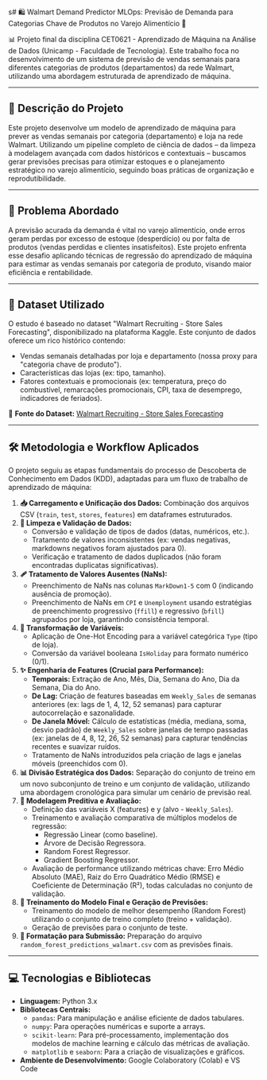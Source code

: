 s# 🛍️ Walmart Demand Predictor MLOps: Previsão de Demanda para Categorias Chave de Produtos no Varejo Alimentício 🚀

📊 Projeto final da disciplina CET0621 - Aprendizado de Máquina na Análise de Dados (Unicamp - Faculdade de Tecnologia). Este trabalho foca no desenvolvimento de um sistema de previsão de vendas semanais para diferentes categorias de produtos (departamentos) da rede Walmart, utilizando uma abordagem estruturada de aprendizado de máquina.

---

## 📝 Descrição do Projeto

Este projeto desenvolve um modelo de aprendizado de máquina para prever as vendas semanais por categoria (departamento) e loja na rede Walmart. Utilizando um pipeline completo de ciência de dados – da limpeza à modelagem avançada com dados históricos e contextuais – buscamos gerar previsões precisas para otimizar estoques e o planejamento estratégico no varejo alimentício, seguindo boas práticas de organização e reprodutibilidade.

---

## 🎯 Problema Abordado

A previsão acurada da demanda é vital no varejo alimentício, onde erros geram perdas por excesso de estoque (desperdício) ou por falta de produtos (vendas perdidas e clientes insatisfeitos). Este projeto enfrenta esse desafio aplicando técnicas de regressão do aprendizado de máquina para estimar as vendas semanais por categoria de produto, visando maior eficiência e rentabilidade.

---

## 💾 Dataset Utilizado

O estudo é baseado no dataset "Walmart Recruiting - Store Sales Forecasting", disponibilizado na plataforma Kaggle. Este conjunto de dados oferece um rico histórico contendo:
* Vendas semanais detalhadas por loja e departamento (nossa proxy para "categoria chave de produto").
* Características das lojas (ex: tipo, tamanho).
* Fatores contextuais e promocionais (ex: temperatura, preço do combustível, remarcações promocionais, CPI, taxa de desemprego, indicadores de feriados).

🔗 **Fonte do Dataset:** [Walmart Recruiting - Store Sales Forecasting](https://www.kaggle.com/competitions/walmart-recruiting-store-sales-forecasting/data)

---

## 🛠️ Metodologia e Workflow Aplicados

O projeto seguiu as etapas fundamentais do processo de Descoberta de Conhecimento em Dados (KDD), adaptadas para um fluxo de trabalho de aprendizado de máquina:

1.  **📥 Carregamento e Unificação dos Dados:** Combinação dos arquivos CSV (`train`, `test`, `stores`, `features`) em dataframes estruturados.
2.  **🧹 Limpeza e Validação de Dados:**
    * Conversão e validação de tipos de dados (datas, numéricos, etc.).
    * Tratamento de valores inconsistentes (ex: vendas negativas, markdowns negativos foram ajustados para 0).
    * Verificação e tratamento de dados duplicados (não foram encontradas duplicatas significativas).
3.  **🩹 Tratamento de Valores Ausentes (NaNs):**
    * Preenchimento de NaNs nas colunas `MarkDown1-5` com 0 (indicando ausência de promoção).
    * Preenchimento de NaNs em `CPI` e `Unemployment` usando estratégias de preenchimento progressivo (`ffill`) e regressivo (`bfill`) agrupados por loja, garantindo consistência temporal.
4.  **🔄 Transformação de Variáveis:**
    * Aplicação de One-Hot Encoding para a variável categórica `Type` (tipo de loja).
    * Conversão da variável booleana `IsHoliday` para formato numérico (0/1).
5.  **✨ Engenharia de Features (Crucial para Performance):**
    * **Temporais:** Extração de Ano, Mês, Dia, Semana do Ano, Dia da Semana, Dia do Ano.
    * **De Lag:** Criação de features baseadas em `Weekly_Sales` de semanas anteriores (ex: lags de 1, 4, 12, 52 semanas) para capturar autocorrelação e sazonalidade.
    * **De Janela Móvel:** Cálculo de estatísticas (média, mediana, soma, desvio padrão) de `Weekly_Sales` sobre janelas de tempo passadas (ex: janelas de 4, 8, 12, 26, 52 semanas) para capturar tendências recentes e suavizar ruídos.
    * Tratamento de NaNs introduzidos pela criação de lags e janelas móveis (preenchidos com 0).
6.  **📊 Divisão Estratégica dos Dados:** Separação do conjunto de treino em um novo subconjunto de treino e um conjunto de validação, utilizando uma abordagem cronológica para simular um cenário de previsão real.
7.  **🤖 Modelagem Preditiva e Avaliação:**
    * Definição das variáveis X (features) e y (alvo - `Weekly_Sales`).
    * Treinamento e avaliação comparativa de múltiplos modelos de regressão:
        * Regressão Linear (como baseline).
        * Árvore de Decisão Regressora.
        * Random Forest Regressor.
        * Gradient Boosting Regressor.
    * Avaliação de performance utilizando métricas chave: Erro Médio Absoluto (MAE), Raiz do Erro Quadrático Médio (RMSE) e Coeficiente de Determinação (R²), todas calculadas no conjunto de validação.
8.  **🚀 Treinamento do Modelo Final e Geração de Previsões:**
    * Treinamento do modelo de melhor desempenho (Random Forest) utilizando o conjunto de treino completo (treino + validação).
    * Geração de previsões para o conjunto de teste.
9.  **📄 Formatação para Submissão:** Preparação do arquivo `random_forest_predictions_walmart.csv` com as previsões finais.

---

## 💻 Tecnologias e Bibliotecas

* **Linguagem:** Python 3.x
* **Bibliotecas Centrais:**
    * `pandas`: Para manipulação e análise eficiente de dados tabulares.
    * `numpy`: Para operações numéricas e suporte a arrays.
    * `scikit-learn`: Para pré-processamento, implementação dos modelos de machine learning e cálculo das métricas de avaliação.
    * `matplotlib` e `seaborn`: Para a criação de visualizações e gráficos.
* **Ambiente de Desenvolvimento:** Google Colaboratory (Colab) e VS Code